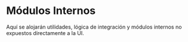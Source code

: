 # Módulos Internos

Aquí se alojarán utilidades, lógica de integración y módulos internos no expuestos directamente a la UI. 